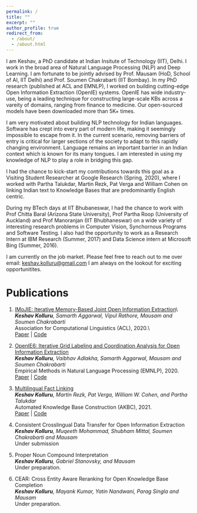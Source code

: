 ```yaml
---
permalink: /
title: ""
excerpt: ""
author_profile: true
redirect_from: 
  - /about/
  - /about.html
---
```


I am Keshav, a PhD candidate at Indian Insitute of Technology (IIT), Delhi. 
I work in the broad area of Natural Language Processing (NLP) and Deep Learning.
I am fortunate to be jointly advised by Prof. Mausam (HoD, School of AI, IIT Delhi) and Prof. Soumen Chakrabarti (IIT Bombay). 
In my PhD research (published at ACL and EMNLP), I worked on building cutting-edge Open Information Extraction (OpenIE) systems. 
OpenIE has wide industry-use, being a leading technique for constructing large-scale KBs across a vareity of domains, ranging from finance to medicine.
Our open-sourced models have been downloaded more than 5K+ times.

I am very motivated about building NLP technology for Indian languages. 
Software has crept into every part of modern life, making it seemingly impossible to escape from it.
In the current scenario, removing barriers of entry is critical for larger sections of the society to adapt to this rapidly changing environment.
Language remains an important barrier in an Indian context which is known for its many tongues. 
I am interested in using my knowledge of NLP to play a role in bridging this gap.

I had the chance to kick-start my contributions towards this goal as a Visiting Student Researcher at Google Research (Spring, 2020), where I worked with Partha Talukdar, Martin Rezk, Pat Verga and William Cohen on linking Indian text to Knowledge Bases that are predominantly English centric. 

During my BTech days at IIT Bhubaneswar, I had the chance to work with Prof Chitta Baral (Arizona State University), Prof Partha Roop (University of Auckland) and Prof Manoranjan  (IIT Bhubhaneswar) on a wide variety of interesting research problems in Computer Vision, Synchornous Programs and Software Testing. I also had the opportunity to work as a Research Intern at IBM Research (Summer, 2017) and Data Science intern at Microsoft Bing (Summer, 2016).

I am currently on the job market. 
Please feel free to reach out to me over email: [keshav.kolluru@gmail.com](mailto:keshav.kolluru@gmail.com) 
I am always on the lookout for exciting opportunitites.

# Publications

1. [IMoJIE: Iterative Memory-Based Joint Open Information Extraction](https://arxiv.org/abs/2005.08178)\ 
_**Keshav Kolluru**, Samarth Aggarwal, Vipul Rathore, Mausam and Soumen Chakrabarti_\
Association for Computational Linguistics (ACL), 2020.\  
[Paper](https://arxiv.org/abs/2005.08178) | [Code](https://github.com/dair-iitd/imojie) 


2. [OpenIE6: Iterative Grid Labeling and Coordination Analysis for Open Information Extraction](https://arxiv.org/abs/2010.03147)\
_**Keshav Kolluru**, Vaibhav Adlakha, Samarth Aggarwal, Mausam and Soumen Chakrabarti_\
Empirical Methods in Natural Language Processing (EMNLP), 2020.\
[Paper](https://arxiv.org/abs/2010.03147) | [Code](https://github.com/dair-iitd/openie6)

3. [Multilingual Fact Linking](https://arxiv.org/abs/2109.14364)\
_**Keshav Kolluru**, Martin Rezk, Pat Verga, William W. Cohen, and Partha Talukdar_\
Automated Knowledge Base Construction (AKBC), 2021.\
[Paper](https://arxiv.org/abs/2109.14364) | [Code](https://github.com/SaiKeshav/mfl)

4. Consistent Crosslingual Data Transfer for Open Information Extraction\
_**Keshav Kolluru**, Muqeeth Mohammad, Shubham Mittal, Soumen Chakrabarti and Mausam_\
Under submission

5. Proper Noun Compound Interpretation\
_**Keshav Kolluru**, Gabriel Stanovsky, and Mausam_\
Under preparation.

6. CEAR: Cross Entity Aware Reranking for Open Knowledge Base Completion\
_**Keshav Kolluru**, Mayank Kumar, Yatin Nandwani, Parag Singla and Mausam_\
Under preparation.


